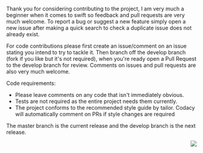 Thank you for considering contributing to the project, I am very much a beginner when it comes to swift so feedback and pull requests are
very much welcome. To report a bug or suggest a new feature simply open a new issue after making a
quick search to check a duplicate issue does not already exist.

For code contributions please first create an issue/comment on an issue stating you intend to try to tackle it. Then branch off the develop branch (fork if you like but it's not required), when you're ready open a Pull Request to the develop branch for review. Comments on issues and pull requests are also very much welcome.

Code requirements:
- Please leave comments on any code that isn't immediately obvious.
- Tests are not required as the entire project needs them currently.
- The project conforms to the recommended style guide by tailor. Codacy will automatically comment on PRs if style changes are required

The master branch is the current release and the develop branch is the next release.

<img src="https://i.imgur.com/e0Hxbwp.png" align="right" />
